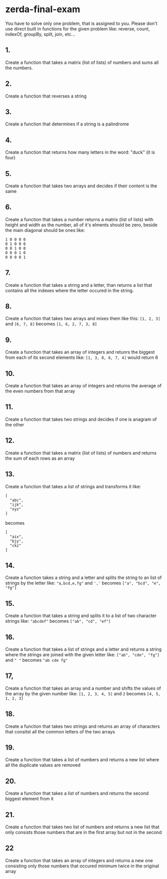 # zerda-final-exam
 
You have to solve only one problem, that is assigned to you. Please don't use
direct built in functions for the given problem like: reverse, count, indexOf, groupBy, split, join, etc...


## 1.

Create a function that takes a matrix (list of lists) of numbers and sums all the numbers.

## 2.
Create a function that reverses a string

## 3.
Create a function that determines if a string is a palindrome

## 4.
Create a function that returns how many letters in the word: "duck" (it is four)

## 5.
Create a function that takes two arrays and decides if their content is the same

## 6.
Create a function that takes a number returns a matrix (list of lists) with height and width as the number,
all of it's elments should be zero, beside the main diagonal should be ones like:
```
1 0 0 0 0
0 1 0 0 0
0 0 1 0 0
0 0 0 1 0
0 0 0 0 1
```

## 7.
Create a function that takes a string and a letter, than returns a list that contains all the 
indexes where the letter occured in the string.

## 8.
Create a function that takes two arrays and mixes them like this:
`[1, 2, 3]` and `[6, 7, 8]` becomes `[1, 6, 2, 7, 3, 8]` 

## 9.
Create a function that takes an array of integers and retunrs the biggest from each of its second elements like:
`[1, 3, 8, 6, 7, 4]` would return 6

## 10.
Create a function that takes an array of integers and returns the average of the even numbers from that array

## 11.
Create a function that takes two strings and decides if one is anagram of the other

## 12.
Create a function that takes a matrix (list of lists) of numbers and returns the sum of each rows as an array
 
## 13.
Create a function that takes a list of strings and transforms it like:

```
[
  "abc",
  "ijk",
  "xyz"
]
```

becomes

```
[
  "aix",
  "bjy",
  "ckz"
]
```

## 14.
Create a function takes a string and a letter and splits the string to an list of strings by the letter like:
`"a,bcd,e,fg"` and `','` becomes `["a", "bcd", "e", "fg"]`

## 15.
Create a function that takes a string and splits it to a list of two character strings like:
`"abcdef"` becomes `["ab", "cd", "ef"]`

## 16.
Create a function that takes a list of strings and a letter and returns a string where the strings are joined with the given letter like:
`["ab", "cde", "fg"]` and `" "` becomes `"ab cde fg"`

## 17,
Create a function that takes an array and a number and shifts the values of the array by the given number like:
`[1, 2, 3, 4, 5]` and `2` becomes `[4, 5, 1, 2, 3]`

## 18.
Create a function that takes two strings and returns an array of characters that consitst all the common letters of the two arrays

## 19.
Create a function that takes a list of numbers and returns a new list where all the duplicate values are removed

## 20.
Create a function that takes a list of numbers and returns the second biggest element from it

## 21.
Create a function that takes two list of numbers and returns a new list that only consists those numbers that are in the first array but not in the second

## 22
Create a function that takes an array of integers and returns a new one consisting only those numbers that occured minimum twice in the original array
